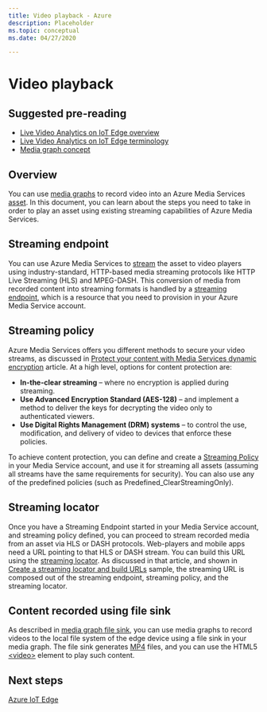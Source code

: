```yaml
---
title: Video playback - Azure
description: Placeholder
ms.topic: conceptual
ms.date: 04/27/2020

---
```

# Video playback 

## Suggested pre-reading 

* [Live Video Analytics on IoT Edge overview](overview.md)
* [Live Video Analytics on IoT Edge terminology](terminology.md)
* [Media graph concept](media-graph-concept.md)

## Overview  

You can use [media graphs](media-graph-concept.md) to record video into an Azure Media Services [asset](terminology.md#asset). In this document, you can learn about the steps you need to take in order to play an asset using existing streaming capabilities of Azure Media Services.

## Streaming endpoint 

You can use Azure Media Services to [stream](terminology.md#streaming) the asset to video players using industry-standard, HTTP-based media streaming protocols like HTTP Live Streaming (HLS) and MPEG-DASH. This conversion of media from recorded content into streaming formats is handled by a [streaming endpoint](../latest/streaming-endpoint-concept.md), which is a resource that you need to provision in your Azure Media Service account.

## Streaming policy 

Azure Media Services offers you different methods to secure your video streams, as discussed in [Protect your content with Media Services dynamic encryption](../latest/drm-content-protection-concept.md) article. At a high level, options for content protection are:

* **In-the-clear streaming** – where no encryption is applied during streaming.
* **Use Advanced Encryption Standard (AES-128)** – and implement a method to deliver the keys for decrypting the video only to authenticated viewers.
* **Use Digital Rights Management (DRM) systems** – to control the use, modification, and delivery of video to devices that enforce these policies.

To achieve content protection, you can define and create a [Streaming Policy](../latest/streaming-policy-concept.md) in your Media Service account, and use it for streaming all assets (assuming all streams have the same requirements for security). You can also use any of the predefined policies (such as Predefined_ClearStreamingOnly).

## Streaming locator  

Once you have a Streaming Endpoint started in your Media Service account, and streaming policy defined, you can proceed to stream recorded media from an asset via HLS or DASH protocols. Web-players and mobile apps need a URL pointing to that HLS or DASH stream. You can build this URL using the [streaming locator](../latest/streaming-locators-concept.md). As discussed in that article, and shown in [Create a streaming locator and build URLs](../latest/create-streaming-locator-build-url.md) sample, the streaming URL is composed out of the streaming endpoint, streaming policy, and the streaming locator.

## Content recorded using file sink  

As described in [media graph file sink](media-graph-concept.md#file-sink), you can use media graphs to record videos to the local file system of the edge device using a file sink in your media graph. The file sink generates [MP4](https://developer.mozilla.org/docs/Web/Media/Formats/Containers#MP4) files, and you can use the HTML5 [&lt;video&gt;](https://developer.mozilla.org/docs/Web/HTML/Element/video) element to play such content. 

## Next steps

[Azure IoT Edge](../../iot-edge/index.yml)
<!--
## Next steps

[Playback recording](playback-recording-how-to.md)
-->
